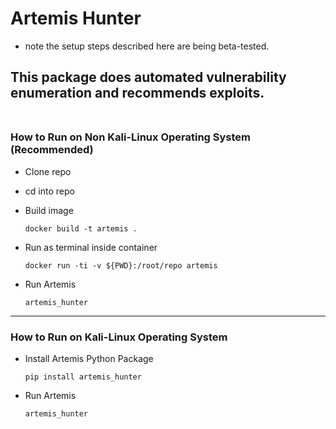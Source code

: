 # Artemis Hunter
* note the setup steps described here are being beta-tested.

## This package does automated vulnerability enumeration and recommends exploits.<br><br>

### How to Run on Non Kali-Linux Operating System (Recommended)
* Clone repo
* cd into repo
* Build image

    ```
    docker build -t artemis .
    ```
* Run as terminal inside container
  ```
  docker run -ti -v ${PWD}:/root/repo artemis
  ```

* Run Artemis

  ```
  artemis_hunter 
  ```
  
---  

### How to Run on Kali-Linux Operating System
* Install Artemis Python Package

    ```
    pip install artemis_hunter
    ```
* Run Artemis
  ```
  artemis_hunter 
  ```